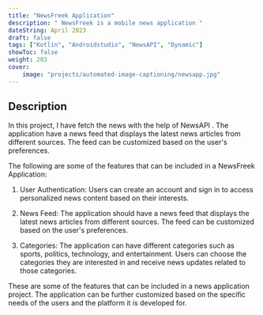 ```yaml
---
title: "NewsFreek Application"
description: " NewsFreek is a mobile news application "
dateString: April 2023
draft: false
tags: ["Kotlin", "Androidstudio", "NewsAPI", "Dynamic"]
showToc: false
weight: 203
cover:
    image: "projects/automated-image-captioning/newsapp.jpg"
--- 
```


## Description
In this project, I have fetch the news with the help of NewsAPI .
The application have a news feed that displays the latest news articles from different sources. The feed can be customized based on the user's preferences.

The following are some of the features that can be included in a NewsFreek Application:

1. User Authentication: Users can create an account and sign in to access personalized news content based on their interests.

2. News Feed: The application should have a news feed that displays the latest news articles from different sources. The feed can be customized based on the user's preferences.

3. Categories: The application can have different categories such as sports, politics, technology, and entertainment. Users can choose the categories they are interested in and receive news updates related to those categories.

These are some of the features that can be included in a news application project. The application can be further customized based on the specific needs of the users and the platform it is developed for.
